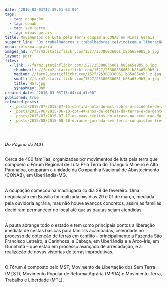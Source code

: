 ```yaml
---
date: "2016-03-03T12:39:51-03:00"
tags:
  - tag: ocupação
  - tag: conab
  - tag: sem-terra
  - tag: minas-gerais
title: Movimentos de Luta pela Terra ocupam a CONAB em Minas Gerais
support_line: "Os trabalhadores e trabalhadoras reivindicam a liberação imediata de cestas básicas para famílias acampadas, celeridade no processo de obtenção de terras em conflito e a realização de novas vistorias de terras improdutivas."
menu: reforma agrária
images_hd: //farm2.staticflickr.com/1527/25380836061_b85a65e9b5_b.jpg
layout: post
files:
  - link: //farm2.staticflickr.com/1527/25380836061_b85a65e9b5_b.jpg
    thumbnail: //farm2.staticflickr.com/1527/25380836061_b85a65e9b5_t.jpg
    medium: //farm2.staticflickr.com/1527/25380836061_b85a65e9b5_z.jpg
    small: //farm2.staticflickr.com/1527/25380836061_b85a65e9b5_n.jpg
    title: MST.jpg
    $$hashKey: 0NM
created_date: "2016-03-03T13:04:44-03:00"
published: true
releated_posts:
  - _posts/2015/07/2015-07-15-confira-nota-do-mst-sobre-o-acidente-de-aviao-do-prefeito-genil-mata-da-cruz.md
  - _posts/2015/06/2015-06-10-cpt-40-anos-de-defesa-da-terra-e-da-gente-da-terra.md
  - _posts/2015/07/2015-07-17-os-maus-efeitos-do-atraso-na-execucao-da-reforma-agraria.md
  - _posts/2015/08/2015-08-20-durante-jornada-sem-terra-conquistam-tres-areas-emblematicas-em-minas-gerais.md

---
```

<p><br />
<em>Da P&aacute;gina do MST</em></p>

<p><br />
Cerca de 400 fam&iacute;lias, organizadas por movimentos de luta pela terra que comp&otilde;em o F&oacute;rum Regional de Luta Pela Terra do Tri&acirc;ngulo Mineiro e Alto Parana&iacute;ba, ocuparam a unidade da Companhia Nacional de Abastecimento (CONAB), em Uberl&acirc;ndia-MG.</p>

<p><br />
<span style="line-height: 20.8px;">A ocupa&ccedil;&atilde;o come&ccedil;ou na madrugada do dia 29 de fevereiro. Uma negocia&ccedil;&atilde;o em Bras&iacute;lia foi realizada nos dias&nbsp;29 e 01 de mar&ccedil;o, mediada pela ouvidoria agr&aacute;ria, mas n&atilde;o houve avan&ccedil;os concretos, assim as fam&iacute;lias decidiram permanecer no local at&eacute; que as pautas sejam atendidas.</span></p>

<p><br />
A pauta abrange todo o estado e tem como principais pontos a libera&ccedil;&atilde;o imediata de cestas b&aacute;sicas para fam&iacute;lias acampadas, celeridade no processo de obten&ccedil;&atilde;o de terras em conflito &ndash; principalmente a Fazenda S&atilde;o Francisco Letreiro, a Carinhosa, a Caba&ccedil;a, em Uberl&acirc;ndia e a Arco-&Iacute;ris, em Gurinhat&atilde; &ndash; que est&atilde;o em processo avan&ccedil;ado de arrecada&ccedil;&atilde;o, e a realiza&ccedil;&atilde;o de novas vistorias de terras improdutivas.</p>

<p><br />
<span style="line-height: 20.8px;">O F&oacute;rum &eacute; composto pelo MST, Movimento de Liberta&ccedil;&atilde;o dos Sem Terra (MLST), Movimento&nbsp;Popular&nbsp;de Reforma Agr&aacute;ria (MPRA)&nbsp;e Movimento Terra, Trabalho e Liberdade (MTL).</span></p>
